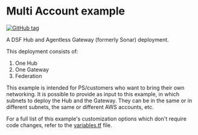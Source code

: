 # Multi Account example
[![GitHub tag](https://img.shields.io/github/v/tag/imperva/dsfkit.svg)](https://github.com/imperva/dsfkit/tags)

A DSF Hub and Agentless Gateway (formerly Sonar) deployment.

This deployment consists of:

1. One Hub
2. One Gateway
3. Federation

This example is intended for PS/customers who want to bring their own networking.
It is possible to provide as input to this example, in which subnets to deploy the Hub and the Gateway.
They can be in the same or in different subnets, the same or different AWS accounts, etc.

For a full list of this example's customization options which don't require code changes, refer to the [variables.tf](https://github.com/imperva/dsfkit/tree/1.3.5/examples/installation/multi_account_deployment/variables.tf) file.